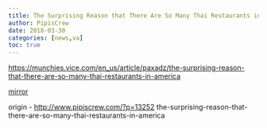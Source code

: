 ```yaml
---
title: The Surprising Reason that There Are So Many Thai Restaurants in America
author: PipisCrew
date: 2018-03-30
categories: [news,va]
toc: true
---
```


https://munchies.vice.com/en_us/article/paxadz/the-surprising-reason-that-there-are-so-many-thai-restaurants-in-america

[mirror](http://docdroid.net/3WyKMza)

origin - http://www.pipiscrew.com/?p=13252 the-surprising-reason-that-there-are-so-many-thai-restaurants-in-america